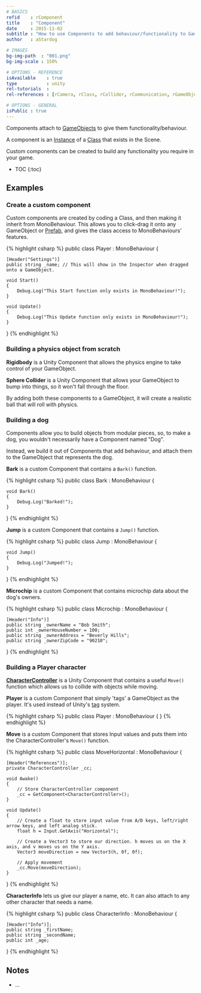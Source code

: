 ```yaml
---
# BASICS
refid    : rComponent
title    : "Component"
date     : 2015-11-02
subtitle : "How to use Components to add behaviour/functionality to GameObjects in Unity!"
author   : aStardog

# IMAGES
bg-img-path  : "001.png"
bg-img-scale : 150%

# OPTIONS - REFERENCE
isAvailable    : true
type           : unity
rel-tutorials  : 
rel-references : [rCamera, rClass, rCollider, rCommunication, rGameObject, rInstantiate]

# OPTIONS - GENERAL
isPublic : true
---
```

Components attach to <a href="{{ site.url }}{{ site.url-references-unity }}gameobject">GameObjects</a> to give them functionality/behaviour.

A component is an <a href="{{ site.url }}{{ site.url-references-unity }}instantiate">Instance</a> of a <a href="{{ site.url }}{{ site.url-references-programming }}class">Class</a> that exists in the Scene.

Custom components can be created to build any functionality you require in your game.

* TOC
{:toc}

## Examples

### Create a custom component

Custom components are created by coding a Class, and then making it inherit from MonoBehaviour. This allows you to click-drag it onto any GameObject or <a href="{{ site.url }}{{ site.url-references-unity }}prefab">Prefab</a>, and gives the class access to MonoBehaviours' features.

{% highlight csharp %}
public class Player : MonoBehaviour {
	
	[Header("Settings")]
	public string _name; // This will show in the Inspector when dragged onto a GameObject.
	
	void Start()
	{
		Debug.Log("This Start function only exists in MonoBehaviour!");
	}
	
	void Update()
	{
		Debug.Log("This Update function only exists in MonoBehaviour!");
	}

}
{% endhighlight %}

### Building a physics object from scratch

**Rigidbody** is a Unity Component that allows the physics engine to take control of your GameObject.

**Sphere Collider** is a Unity Component that allows your GameObject to bump into things, so it won't fall through the floor.

By adding both these components to a GameObject, it will create a realistic ball that will roll with physics.

### Building a dog

Components allow you to build objects from modular pieces, so, to make a dog, you wouldn't necessarily have a Component named "Dog".

Instead, we build it out of Components that add behaviour, and attach them to the GameObject that represents the dog.

**Bark** is a custom Component that contains a <code>Bark()</code> function.

{% highlight csharp %}
public class Bark : MonoBehaviour {
	
	void Bark()
	{
		Debug.Log("Barked!");
	}

}
{% endhighlight %}

**Jump** is a custom Component that contains a <code>Jump()</code> function.

{% highlight csharp %}
public class Jump : MonoBehaviour {
	
	void Jump()
	{
		Debug.Log("Jumped!");
	}

}
{% endhighlight %}

**Microchip** is a custom Component that contains microchip data about the dog's owners.

{% highlight csharp %}
public class Microchip : MonoBehaviour {
	
	[Header("Info")]
	public string _ownerName = "Bob Smith";
	public int _ownerHouseNumber = 100;
	public string _ownerAddress = "Beverly Hills";
	public string _ownerZipCode = "90210";
	
}
{% endhighlight %}

### Building a Player character

**<a href="{{ site.url }}{{ site.url-references-unity }}charactercontroller">CharacterController</a>** is a Unity Component that contains a useful <code>Move()</code> function which allows us to collide with objects while moving.

**Player** is a custom Component that simply 'tags' a GameObject as the player. It's used instead of Unity's <a href="https://docs.unity3d.com/Manual/Tags.html" class="external">tag</a> system.

{% highlight csharp %}
public class Player : MonoBehaviour { }
{% endhighlight %}

**Move** is a custom Component that stores Input values and puts them into the CharacterController's <code>Move()</code> function.

{% highlight csharp %}
public class MoveHorizontal : MonoBehaviour {
	
	[Header("References")];
	private CharacterController _cc;
	
	void Awake()
	{
		// Store CharacterController component
		_cc = GetComponent<CharacterController>();
	}
	
	void Update()
	{
		// Create a float to store input value from A/D keys, left/right arrow keys, and left analog stick.
		float h = Input.GetAxis("Horizontal");
		
		// Create a Vector3 to store our direction. h moves us on the X axis, and v moves us on the Y axis.
		Vector3 moveDirection = new Vector3(h, 0f, 0f);
		
		// Apply movement
		_cc.Move(moveDirection);
	}

}
{% endhighlight %}

**CharacterInfo** lets us give our player a name, etc. It can also attach to any other character that needs a name.

{% highlight csharp %}
public class CharacterInfo : MonoBehaviour {
	
	[Header("Info")];
	public string _firstName;
	public string _secondName;
	public int _age;

}
{% endhighlight %}

## Notes

* ...